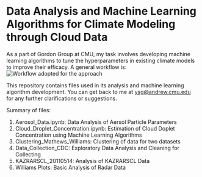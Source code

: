 # Data Analysis and Machine Learning Algorithms for Climate Modeling through Cloud Data
As a part of Gordon Group at CMU, my task involves developing machine learning algorithms to tune the hyperparameters in existing climate models to improve their efficacy.
A general workflow is:
![Workflow adopted for the approach](https://github.com/yashgokhale/Masters-Project/blob/master/workflow.PNG)

This repository contains files used in its analysis and machine learning algorithm development. You can get back to me at ysg@andrew.cmu.edu for any further clarifications or suggestions.

Summary of files:
1. Aerosol_Data.ipynb: Data Analysis of Aersol Particle Parameters
2. Cloud_Droplet_Concentration.ipynb: Estimation of Cloud Doplet Concentration using Machine Learning Algorithms
3. Clustering_Mathews_Williams: Clustering of data for two datasets
4. Data_Collection_CDC: Exploratory Data Analysis and Cleaning for Collecting
5. KAZRARSCL_20110514: Analysis of KAZRARSCL Data
6. Williams Plots: Basic Analysis of Radar Data 
